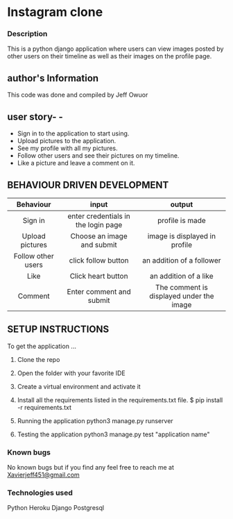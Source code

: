 # Instagram clone
### Description
This is a python django application where users can view images posted by other users on their timeline as well as their images on the profile page.

## author's Information
This code was done and compiled by Jeff Owuor

## user story- - 
- Sign in to the application to start using.
- Upload pictures to the application.
- See my profile with all my pictures.
- Follow other users and see their pictures on my timeline.
- Like a picture and leave a comment on it.


## BEHAVIOUR DRIVEN DEVELOPMENT
| Behaviour  | input  |output   |
| :------------: | :------------: | :------------: |
|Sign in| enter credentials in the login page | profile is made |
|Upload pictures| Choose an image and submit | image is displayed in profile |
|Follow other users| click follow button | an addition of a follower |
|Like | Click heart button | an addition of a like |
| Comment | Enter comment and submit | The comment is displayed under the image |


## SETUP INSTRUCTIONS
To get the application ...
1. Clone the repo
2. Open the folder with your favorite IDE
3. Create a virtual environment and activate it

4.  Install all the requirements listed in the requirements.txt file.
  $ pip install -r requirements.txt


5. Running the application
    python3 manage.py runserver

6. Testing the application
    python3 manage.py test "application name"


### Known bugs 
No known bugs but if you find any feel free to reach me at Xavierjeff451@gmail.com
### Technologies used
Python
Heroku
Django
Postgresql
